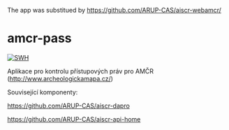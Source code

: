 The app was substitued by https://github.com/ARUP-CAS/aiscr-webamcr/

# amcr-pass

[![SWH](https://archive.softwareheritage.org/badge/origin/https://github.com/ARUP-CAS/aiscr-pass/)](https://archive.softwareheritage.org/browse/origin/?origin_url=https://github.com/ARUP-CAS/aiscr-pass)

Aplikace pro kontrolu přístupových práv pro AMČR (http://www.archeologickamapa.cz/)

Související komponenty:

https://github.com/ARUP-CAS/aiscr-dapro

https://github.com/ARUP-CAS/aiscr-api-home
